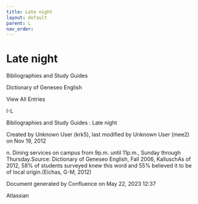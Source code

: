 ```yaml
---
title: Late night
layout: default
parent: L
nav_order:
---
```


# Late night

Bibliographies and Study Guides

Dictionary of Geneseo English

View All Entries

I-L

Bibliographies and Study Guides : Late night

Created by  Unknown User (krk5), last modified by  Unknown User (mee2) on Nov 19, 2012

n. Dining services on campus from 9p.m. until 11p.m., Sunday through Thursday.Source: Dictionary of Geneseo English, Fall 2006, KalluschAs of 2012, 58% of students surveyed knew this word and 55% believed it to be of local origin.(Eichas, G-M, 2012) 

Document generated by Confluence on May 22, 2023 12:37

Atlassian
